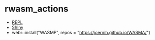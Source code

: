 # rwasm_actions


- [REPL](https://webr.r-wasm.org/latest/)
- [Shiny](https://shinylive.io/r/examples/)
- webr::install("WASMP", repos = "https://joernih.github.io/WASMA/")








